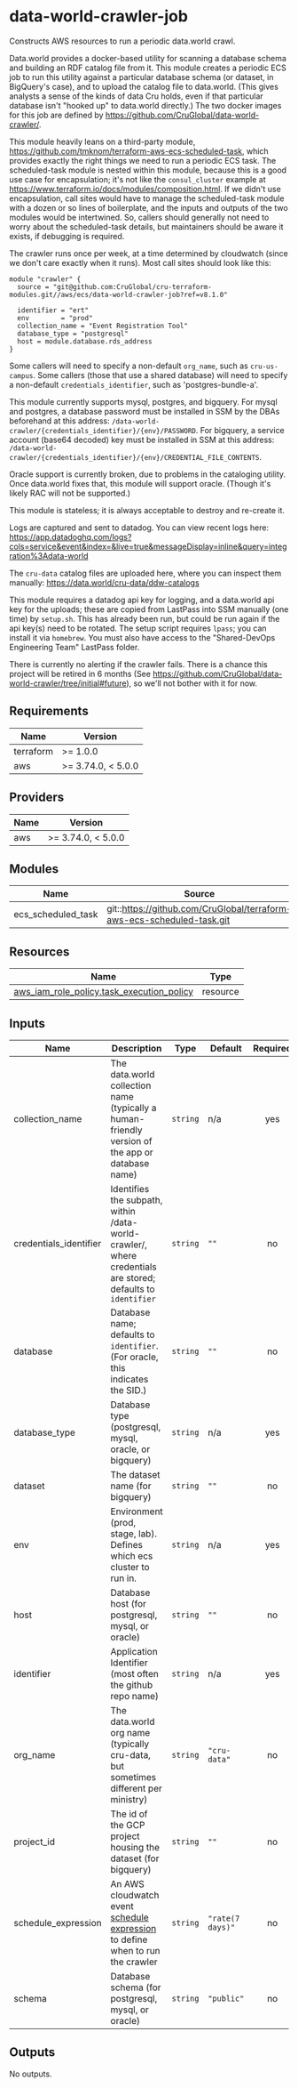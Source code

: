 # data-world-crawler-job
Constructs AWS resources to run a periodic data.world crawl.

Data.world provides a docker-based utility for scanning a database schema and
building an RDF catalog file from it.
This module creates a periodic ECS job to run this utility against a particular database schema
(or dataset, in BigQuery's case),
and to upload the catalog file to data.world.
(This gives analysts a sense of the kinds of data Cru holds,
even if that particular database isn't "hooked up" to data.world directly.)
The two docker images for this job are defined by
https://github.com/CruGlobal/data-world-crawler/.


This module heavily leans on a third-party module,
https://github.com/tmknom/terraform-aws-ecs-scheduled-task,
which provides exactly the right things we need to run a periodic ECS task.
The scheduled-task module is nested within this module,
because this is a good use case for encapsulation;
it's not like the `consul_cluster` example at
https://www.terraform.io/docs/modules/composition.html.
If we didn't use encapsulation, call sites would have to manage the scheduled-task module 
with a dozen or so lines of boilerplate,
and the inputs and outputs of the two modules would be intertwined.
So, callers should generally not need to worry about the scheduled-task details,
but maintainers should be aware it exists, if debugging is required.


The crawler runs once per week, at a time determined by cloudwatch
(since we don't care exactly when it runs).
Most call sites should look like this:
```hcl-terraform
module "crawler" {
  source = "git@github.com:CruGlobal/cru-terraform-modules.git//aws/ecs/data-world-crawler-job?ref=v8.1.0"

  identifier = "ert"
  env        = "prod"
  collection_name = "Event Registration Tool"
  database_type = "postgresql"
  host = module.database.rds_address
}
```
Some callers will need to specify a non-default `org_name`, such as `cru-us-campus`.
Some callers (those that use a shared database)
will need to specify a non-default `credentials_identifier`, such as 'postgres-bundle-a'.

This module currently supports mysql, postgres, and bigquery.
For mysql and postgres, a database password must be installed in SSM by the DBAs beforehand
at this address: `/data-world-crawler/{credentials_identifier}/{env}/PASSWORD`.
For bigquery, a service account (base64 decoded) key must be installed in SSM
at this address: `/data-world-crawler/{credentials_identifier}/{env}/CREDENTIAL_FILE_CONTENTS`.


Oracle support is currently broken, due to problems in the cataloging utility.
Once data.world fixes that, this module will support oracle.
(Though it's likely RAC will not be supported.)

This module is stateless; it is always acceptable to destroy and re-create it.

Logs are captured and sent to datadog.
You can view recent logs here:
https://app.datadoghq.com/logs?cols=service&event&index=&live=true&messageDisplay=inline&query=integration%3Adata-world

The `cru-data` catalog files are uploaded here, where you can inspect them manually:
https://data.world/cru-data/ddw-catalogs 

This module requires a datadog api key for logging, and a data.world api key for the uploads;
these are copied from LastPass into SSM manually (one time) by `setup.sh`.
This has already been run, but could be run again if the api key(s) need to be rotated.
The setup script requires `lpass`; you can install it via `homebrew`.
You must also have access to the "Shared-DevOps Engineering Team" LastPass folder.

There is currently no alerting if the crawler fails.
There is a chance this project will be retired in 6 months
(See https://github.com/CruGlobal/data-world-crawler/tree/initial#future),
so we'll not bother with it for now.


<!-- BEGINNING OF PRE-COMMIT-TERRAFORM DOCS HOOK -->
## Requirements

| Name | Version |
|------|---------|
| terraform | >= 1.0.0 |
| aws | >= 3.74.0, < 5.0.0 |

## Providers

| Name | Version |
|------|---------|
| aws | >= 3.74.0, < 5.0.0 |

## Modules

| Name | Source | Version |
|------|--------|---------|
| ecs\_scheduled\_task | git::https://github.com/CruGlobal/terraform-aws-ecs-scheduled-task.git | add-volumes |

## Resources

| Name | Type |
|------|------|
| [aws_iam_role_policy.task_execution_policy](https://registry.terraform.io/providers/hashicorp/aws/latest/docs/resources/iam_role_policy) | resource |

## Inputs

| Name | Description | Type | Default | Required |
|------|-------------|------|---------|:--------:|
| collection\_name | The data.world collection name (typically a human-friendly version of the app or database name) | `string` | n/a | yes |
| credentials\_identifier | Identifies the subpath, within /data-world-crawler/, where credentials are stored; defaults to `identifier` | `string` | `""` | no |
| database | Database name; defaults to `identifier`. (For oracle, this indicates the SID.) | `string` | `""` | no |
| database\_type | Database type (postgresql, mysql, oracle, or bigquery) | `string` | n/a | yes |
| dataset | The dataset name (for bigquery) | `string` | `""` | no |
| env | Environment (prod, stage, lab). Defines which ecs cluster to run in. | `string` | n/a | yes |
| host | Database host (for postgresql, mysql, or oracle) | `string` | `""` | no |
| identifier | Application Identifier (most often the github repo name) | `string` | n/a | yes |
| org\_name | The data.world org name (typically cru-data, but sometimes different per ministry) | `string` | `"cru-data"` | no |
| project\_id | The id of the GCP project housing the dataset (for bigquery) | `string` | `""` | no |
| schedule\_expression | An AWS cloudwatch event [schedule expression](https://docs.aws.amazon.com/AmazonCloudWatch/latest/events/ScheduledEvents.html) to define when to run the crawler | `string` | `"rate(7 days)"` | no |
| schema | Database schema (for postgresql, mysql, or oracle) | `string` | `"public"` | no |

## Outputs

No outputs.
<!-- END OF PRE-COMMIT-TERRAFORM DOCS HOOK -->
